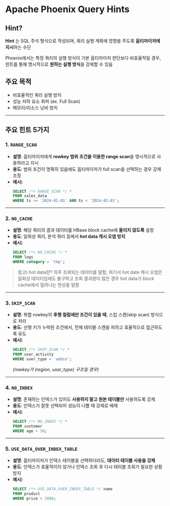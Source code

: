 
# Apache Phoenix Query Hints

## Hint?

**Hint** 는 SQL 주석 형식으로 작성되며, 쿼리 실행 계획에 영향을 주도록 **옵티마이저에 지시**하는 수단 

Phoenix에서는 특정 쿼리의 실행 방식이 기본 옵티마이저 판단보다 비효율적일 경우, 힌트를 통해 명시적으로 **원하는 실행 방식**을 강제할 수 있음

## 주요 목적
- 비효율적인 쿼리 실행 방지
- 성능 저하 요소 회피 (ex. Full Scan)
- 메모리/리소스 낭비 방지

---

## 주요 힌트 5가지

### 1. `RANGE_SCAN`

- **설명**: 옵티마이저에게 **rowkey 범위 조건을 이용한 range scan**을 명시적으로 사용하라고 지시  
- **용도**: 범위 조건이 명확히 있음에도 옵티마이저가 full scan을 선택하는 경우 강제 조정
- **예시**)
  ```sql
  SELECT /*+ RANGE_SCAN */ * 
  FROM sales_data 
  WHERE ts >= '2024-01-01' AND ts < '2024-02-01';
  ```

---

### 2. `NO_CACHE`

- **설명**: 해당 쿼리의 결과 데이터를 HBase block cache에 **올리지 않도록** 설정  
- **용도**: 일회성 쿼리, 분석 쿼리 등에서 **hot data 캐시 오염 방지**
- **예시**)
  ```sql
  SELECT /*+ NO_CACHE */ * 
  FROM logs 
  WHERE category = 'tmp';
  ```
> 참고) hot data란? 자주 조회되는 데이터를 말함, 여기서 hot date 캐시 오염은 일회성 데이터임에도 불구하고
> 조회 결과량이 많은 경우 hot data가 block cache에서 밀려나는 현상을 말함
---

### 3. `SKIP_SCAN`

- **설명**: 복합 rowkey의 **후행 컬럼에만 조건이 있을 때**, 스킵 스캔(skip scan) 방식으로 처리  
- **용도**: 선행 키가 누락된 조건에서, 전체 테이블 스캔을 피하고 효율적으로 접근하도록 유도  
- **예시**)
  ```sql
  SELECT /*+ SKIP_SCAN */ * 
  FROM user_activity 
  WHERE user_type = 'admin';
  ```
  *(rowkey가 (region, user_type) 구조일 경우)*

---

### 4. `NO_INDEX`

- **설명**: 존재하는 인덱스가 있어도 **사용하지 말고 원본 테이블만** 사용하도록 강제  
- **용도**: 인덱스가 잘못 선택되어 성능이 나쁠 때 강제로 배제
- **예시**)
  ```sql
  SELECT /*+ NO_INDEX */ * 
  FROM customer 
  WHERE age > 30;
  ```

---

### 5. `USE_DATA_OVER_INDEX_TABLE`

- **설명**: 옵티마이저가 인덱스 테이블을 선택하더라도, **데이터 테이블 사용을 강제**  
- **용도**: 인덱스가 효율적이지 않거나 인덱스 조회 후 다시 테이블 조회가 필요한 상황 방지
- **예시**)
  ```sql
  SELECT /*+ USE_DATA_OVER_INDEX_TABLE */ name 
  FROM product 
  WHERE price > 1000;
  ```

